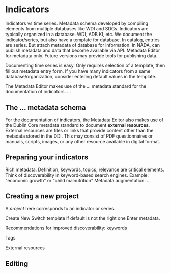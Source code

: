 # Indicators

Indicators vs time series.
Metadata schema developed by compiling elements from multiple databases like WDI and SDGs.
Indicators are typically organized in a database. WDI, ADB KI, etc. We document the indicator/series, but also have a template for database.
In catalog, entries are series. But attach metadata of database for information.
In NADA, can publish metadata and data that become available via API. Metadata Editor for metadata only. Future versions may provide tools for publishing data.

Documenting time series is easy. Only requires selection of a template, then fill out metadata entry form. If you have many indicators from a same database/organization, consider entering default values in the template. 

The Metadata Editor makes use of the ... metadata standard for the documentation of indicators. 
...

## The ... metadata schema

For the documentation of indicators, the Metadata Editor also makes use of the Dublin Core metadata standard to document **external resources**. External resources are files or links that provide content other than the metadata stored in the DDI. This may consist of PDF questionnaires or manuals, scripts, images, or any other resource available in digital format.

## Preparing your indicators

Rich metadata. Definition, keywords, topics, relevance are critical elements. Think of discoverability in keyword-based search engines.
Example: "economic growth" or "child malnutrition"
Metadata augmentation: ...

## Creating a new project
A *project* here corresponds to an indicator or series.

Create New 
Switch template if default is not the right one
Enter metadata.

Recommendations for improved discoverability: keywords

Tags

External resources

## Editing


